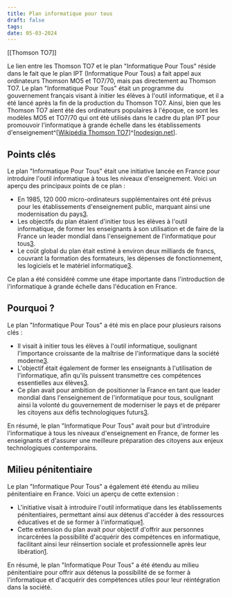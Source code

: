 ```yaml
---
title: Plan informatique pour tous
draft: false
tags: 
date: 05-03-2024
---
```

[[Thomson TO7]] 

Le lien entre les Thomson TO7 et le plan "Informatique Pour Tous" réside dans le fait que le plan IPT (Informatique Pour Tous) a fait appel aux ordinateurs Thomson MO5 et TO7/70, mais pas directement au Thomson TO7. Le plan "Informatique Pour Tous" était un programme du gouvernement français visant à initier les élèves à l'outil informatique, et il a été lancé après la fin de la production du Thomson TO7. Ainsi, bien que les Thomson TO7 aient été des ordinateurs populaires à l'époque, ce sont les modèles MO5 et TO7/70 qui ont été utilisés dans le cadre du plan IPT pour promouvoir l'informatique à grande échelle dans les établissements d'enseignement^[[Wikipédia Thomson TO7](https://fr.wikipedia.org/wiki/Thomson_TO7)]^[[nodesign.net](https://www.nodesign.net/blog/plan-informatique-pour-tous-ipt-saudade-du-futur/)].

## Points clés

Le plan "Informatique Pour Tous" était une initiative lancée en France pour introduire l'outil informatique à tous les niveaux d'enseignement. Voici un aperçu des principaux points de ce plan :

- En 1985, 120 000 micro-ordinateurs supplémentaires ont été prévus pour les établissements d'enseignement public, marquant ainsi une modernisation du pays[3](https://www.epi.asso.fr/revue/37/b37p023.htm).
- Les objectifs du plan étaient d'initier tous les élèves à l'outil informatique, de former les enseignants à son utilisation et de faire de la France un leader mondial dans l'enseignement de l'informatique pour tous[3](https://www.epi.asso.fr/revue/37/b37p023.htm).
- Le coût global du plan était estimé à environ deux milliards de francs, couvrant la formation des formateurs, les dépenses de fonctionnement, les logiciels et le matériel informatique[3](https://www.epi.asso.fr/revue/37/b37p023.htm).

Ce plan a été considéré comme une étape importante dans l'introduction de l'informatique à grande échelle dans l'éducation en France.

## Pourquoi ?
Le plan "Informatique Pour Tous" a été mis en place pour plusieurs raisons clés :

- Il visait à initier tous les élèves à l'outil informatique, soulignant l'importance croissante de la maîtrise de l'informatique dans la société moderne[3](https://edutice.hal.science/edutice-00276158/file/h85ipt.htm).
- L'objectif était également de former les enseignants à l'utilisation de l'informatique, afin qu'ils puissent transmettre ces compétences essentielles aux élèves[3](https://edutice.hal.science/edutice-00276158/file/h85ipt.htm).
- Ce plan avait pour ambition de positionner la France en tant que leader mondial dans l'enseignement de l'informatique pour tous, soulignant ainsi la volonté du gouvernement de moderniser le pays et de préparer les citoyens aux défis technologiques futurs[3](https://edutice.hal.science/edutice-00276158/file/h85ipt.htm).

En résumé, le plan "Informatique Pour Tous" avait pour but d'introduire l'informatique à tous les niveaux d'enseignement en France, de former les enseignants et d'assurer une meilleure préparation des citoyens aux enjeux technologiques contemporains.

## Milieu pénitentiaire
Le plan "Informatique Pour Tous" a également été étendu au milieu pénitentiaire en France. Voici un aperçu de cette extension :

- L'initiative visait à introduire l'outil informatique dans les établissements pénitentiaires, permettant ainsi aux détenus d'accéder à des ressources éducatives et de se former à l'informatique[1](https://fr.wikipedia.org/wiki/Plan_informatique_pour_tous).
- Cette extension du plan avait pour objectif d'offrir aux personnes incarcérées la possibilité d'acquérir des compétences en informatique, facilitant ainsi leur réinsertion sociale et professionnelle après leur libération[1](https://fr.wikipedia.org/wiki/Plan_informatique_pour_tous).

En résumé, le plan "Informatique Pour Tous" a été étendu au milieu pénitentiaire pour offrir aux détenus la possibilité de se former à l'informatique et d'acquérir des compétences utiles pour leur réintégration dans la société.